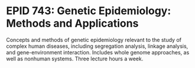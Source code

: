 # EPID 743: Genetic Epidemiology: Methods and Applications

Concepts and methods of genetic epidemiology relevant to the study of complex human diseases, including segregation analysis, linkage analysis, and gene-environment interaction. Includes whole genome approaches, as well as nonhuman systems. Three lecture hours a week.